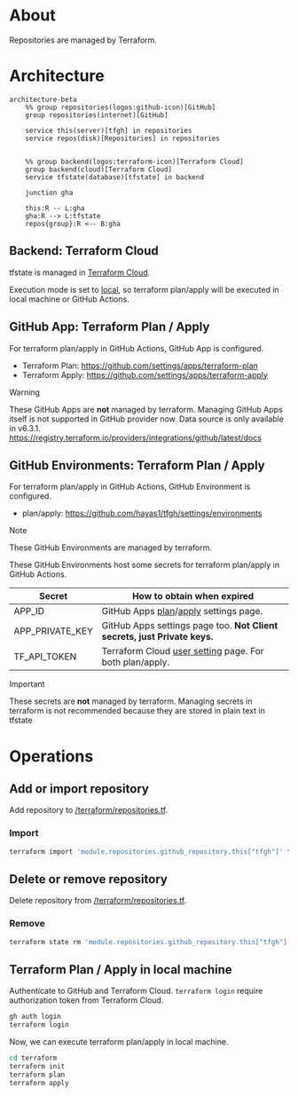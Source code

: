 # About
Repositories are managed by Terraform.

# Architecture
<!-- https://icones.js.org/collection/logos -->
```mermaid
architecture-beta
    %% group repositories(logos:github-icon)[GitHub]
    group repositories(internet)[GitHub]

    service this(server)[tfgh] in repositories
    service repos(disk)[Repositories] in repositories


    %% group backend(logos:terraform-icon)[Terraform Cloud]
    group backend(cloud)[Terraform Cloud]
    service tfstate(database)[tfstate] in backend

    junction gha

    this:R -- L:gha
    gha:R --> L:tfstate
    repos{group}:R <-- B:gha
```

## Backend: Terraform Cloud
tfstate is managed in [Terraform Cloud](https://app.terraform.io/app).

Execution mode is set to [local](https://developer.hashicorp.com/terraform/cloud-docs/workspaces/settings#execution-mode), so terraform plan/apply will be executed in local machine or GitHub Actions.

## GitHub App: Terraform Plan / Apply
For terraform plan/apply in GitHub Actions, GitHub App is configured.
- Terraform Plan: https://github.com/settings/apps/terraform-plan
- Terraform Apply: https://github.com/settings/apps/terraform-apply

> [!WARNING]
> These GitHub Apps are **not** managed by terraform. Managing GitHub Apps itself is not supported in GitHub provider now. Data source is only available in v6.3.1.
> https://registry.terraform.io/providers/integrations/github/latest/docs

## GitHub Environments: Terraform Plan / Apply
For terraform plan/apply in GitHub Actions, GitHub Environment is configured.
- plan/apply: https://github.com/hayas1/tfgh/settings/environments

> [!NOTE]
> These GitHub Environments are managed by terraform.

These GitHub Environments host some secrets for terraform plan/apply in GitHub Actions.

| Secret          | How to obtain when expired                                                                                                                   |
| --------------- | -------------------------------------------------------------------------------------------------------------------------------------------- |
| APP_ID          | GitHub Apps [plan](https://github.com/settings/apps/terraform-plan)/[apply](https://github.com/settings/apps/terraform-apply) settings page. |
| APP_PRIVATE_KEY | GitHub Apps settings page too. **Not Client secrets, just Private keys.**                                                                    |
| TF_API_TOKEN    | Terraform Cloud [user setting](https://app.terraform.io/app/settings/tokens) page. For both plan/apply.                                      |

> [!IMPORTANT]
> These secrets are **not** managed by terraform. Managing secrets in terraform is not recommended because they are stored in plain text in tfstate

# Operations
## Add or import repository
Add repository to [/terraform/repositories.tf](/terraform/repositories.tf).
### Import
```sh
terraform import 'module.repositories.github_repository.this["tfgh"]' tfgh
```

## Delete or remove repository
Delete repository from [/terraform/repositories.tf](/terraform/repositories.tf).
### Remove
```sh
terraform state rm 'module.repositories.github_repository.this["tfgh"]'
```

## Terraform Plan / Apply in local machine
Authenticate to GitHub and Terraform Cloud. `terraform login` require authorization token from Terraform Cloud.
```sh
gh auth login
terraform login
```

Now, we can execute terraform plan/apply in local machine.
```sh
cd terraform
terraform init
terraform plan
terraform apply
```
